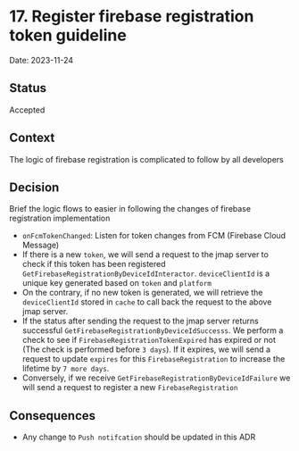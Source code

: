 # 17. Register firebase registration token guideline

Date: 2023-11-24

## Status

Accepted

## Context

The logic of firebase registration is complicated to follow by all developers

## Decision

Brief the logic flows to easier in following the changes of firebase registration implementation

- `onFcmTokenChanged`: Listen for token changes from FCM (Firebase Cloud Message)
- If there is a new `token`, we will send a request to the jmap server to check if this token has been registered `GetFirebaseRegistrationByDeviceIdInteractor`.
`deviceClientId` is a unique key generated based on `token` and `platform`
- On the contrary, if no new token is generated, we will retrieve the `deviceClientId` stored in `cache` to call back the request to the above jmap server.
- If the status after sending the request to the jmap server returns successful `GetFirebaseRegistrationByDeviceIdSuccesss`. 
We perform a check to see if `FirebaseRegistrationTokenExpired` has expired or not (The check is performed before `3 days`). 
If it expires, we will send a request to update `expires` for this `FirebaseRegistration` to increase the lifetime by `7 more days`.
- Conversely, if we receive `GetFirebaseRegistrationByDeviceIdFailure` we will send a request to register a new `FirebaseRegistration`

## Consequences

- Any change to `Push notifcation` should be updated in this ADR
